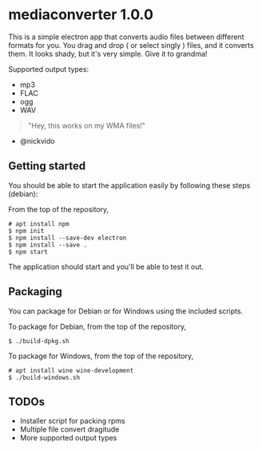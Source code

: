 # mediaconverter 1.0.0
This is a simple electron app that converts audio files between different formats for you. You drag and drop ( or select singly ) files, and it converts them. It looks shady, but it's very simple. Give it to grandma!

Supported output types:

- mp3
- FLAC
- ogg
- WAV

>"Hey, this works on my WMA files!"

- @nickvido

## Getting started

You should be able to start the application easily by following these steps (debian):

From the top of the repository,

```
# apt install npm
$ npm init
$ npm install --save-dev electron
$ npm install --save .
$ npm start
```

The application should start and you'll be able to test it out.


## Packaging

You can package for Debian or for Windows using the included scripts. 

To package for Debian, from the top of the repository,

```
$ ./build-dpkg.sh
```

To package for Windows, from the top of the repository,

```
# apt install wine wine-development
$ ./build-windows.sh
```

## TODOs

- Installer script for packing rpms
- Multiple file convert dragitude
- More supported output types
